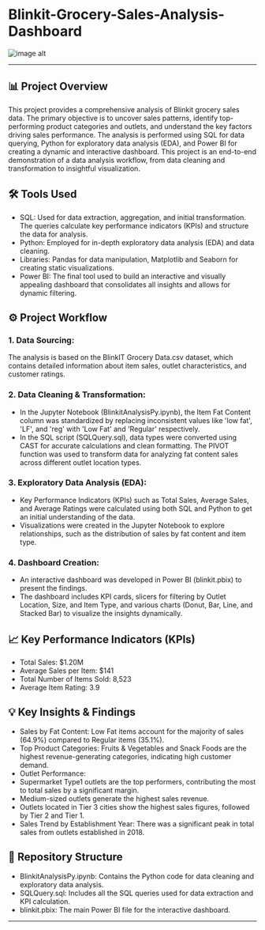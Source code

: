 # Blinkit-Grocery-Sales-Analysis-Dashboard
![image alt](https://github.com/hussain-data/Blinkit-Grocery-Sales-Analysis-Dashboard/blob/b401c3ebb8512363b3de2bc39da97a398066f35b/blinkit.pbix)

---

## 📊 Project Overview
This project provides a comprehensive analysis of Blinkit grocery sales data. The primary objective is to uncover sales patterns, identify top-performing product categories and outlets, and understand the key factors driving sales performance. The analysis is performed using SQL for data querying, Python for exploratory data analysis (EDA), and Power BI for creating a dynamic and interactive dashboard.
This project is an end-to-end demonstration of a data analysis workflow, from data cleaning and transformation to insightful visualization.


## 🛠️ Tools Used
* SQL: Used for data extraction, aggregation, and initial transformation. The queries calculate key performance indicators (KPIs) and structure the data for analysis.
* Python: Employed for in-depth exploratory data analysis (EDA) and data cleaning.
* Libraries: Pandas for data manipulation, Matplotlib and Seaborn for creating static visualizations.
* Power BI: The final tool used to build an interactive and visually appealing dashboard that consolidates all insights and allows for dynamic filtering.


## ⚙️ Project Workflow
### 1. Data Sourcing:
The analysis is based on the BlinkIT Grocery Data.csv dataset, which contains detailed information about item sales, outlet characteristics, and customer ratings.
### 2. Data Cleaning & Transformation:
* In the Jupyter Notebook (BlinkitAnalysisPy.ipynb), the Item Fat Content column was standardized by replacing inconsistent values like 'low fat', 'LF', and 'reg' with 'Low Fat' and 'Regular' respectively.
* In the SQL script (SQLQuery.sql), data types were converted using CAST for accurate calculations and clean formatting. The PIVOT function was used to transform data for analyzing fat content sales across different outlet location types.
### 3. Exploratory Data Analysis (EDA):
* Key Performance Indicators (KPIs) such as Total Sales, Average Sales, and Average Ratings were calculated using both SQL and Python to get an initial understanding of the data.
* Visualizations were created in the Jupyter Notebook to explore relationships, such as the distribution of sales by fat content and item type.
### 4. Dashboard Creation:
* An interactive dashboard was developed in Power BI (blinkit.pbix) to present the findings.
* The dashboard includes KPI cards, slicers for filtering by Outlet Location, Size, and Item Type, and various charts (Donut, Bar, Line, and Stacked Bar) to visualize the insights dynamically.
 

## 📈 Key Performance Indicators (KPIs)
* Total Sales: $1.20M
* Average Sales per Item: $141
* Total Number of Items Sold: 8,523
* Average Item Rating: 3.9


## 💡 Key Insights & Findings
* Sales by Fat Content: Low Fat items account for the majority of sales (64.9%) compared to Regular items (35.1%).
* Top Product Categories: Fruits & Vegetables and Snack Foods are the highest revenue-generating categories, indicating high customer demand.
* Outlet Performance:
 * Supermarket Type1 outlets are the top performers, contributing the most to total sales by a significant margin.
 * Medium-sized outlets generate the highest sales revenue.
 * Outlets located in Tier 3 cities show the highest sales figures, followed by Tier 2 and Tier 1.
* Sales Trend by Establishment Year: There was a significant peak in total sales from outlets established in 2018.
 

## 📁 Repository Structure
* BlinkitAnalysisPy.ipynb: Contains the Python code for data cleaning and exploratory data analysis.
* SQLQuery.sql: Includes all the SQL queries used for data extraction and KPI calculation.
* blinkit.pbix: The main Power BI file for the interactive dashboard.
---






